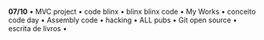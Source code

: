 **07/10**
• MVC project
• code blinx
• blinx blinx code
• My Works
• conceito code day
• Assembly code
• hacking 
• ALL pubs
• Git open source 
• escrita de livros 
• 
